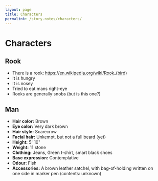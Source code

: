 ```yaml
---
layout: page
title: Characters
permalink: /story-notes/characters/
---
```


<h1 class="content-subhead">Characters</h1>

## Rook
* There is a rook: https://en.wikipedia.org/wiki/Rook_(bird)
* It is hungry
* It is nosey
* Tried to eat mans right-eye
* Rooks are generally snobs (but is this one?)


## Man
* **Hair color:** Brown
* **Eye color:** Very dark brown
* **Hair style:** Scarecrow
* **Facial hair:** Unkempt, but not a full beard (yet)
* **Height:** 5' 10"
* **Weight:** 11 stone
* **Clothing:** Jeans, Green t-shirt, smart black shoes
* **Base expression:** Contemplative
* **Odour:** Fish
* **Accessories:** A brown leather satchel, with bag-of-holding written on one side in marker pen (contents: unknown)